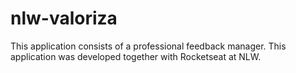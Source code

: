 # nlw-valoriza
This application consists of a professional feedback manager. This application was developed together with Rocketseat at NLW.

